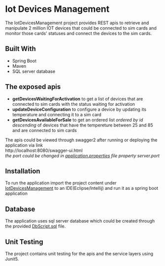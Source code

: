 # Iot Devices Management
The IotDevicesManagement project provides REST apis to retrieve and manipulate 2 million IOT devices that could be connected to sim cards and monitor those cards' statuses and connect the devices to the sim cards.

## Built With
- Spring Boot
- Maven
- SQL server database

## The exposed apis
- **getDevicesWaitingForActivation** to get a list of devices that are connected to sim cards with the status waiting for activation
- **updateDeviceConfiguration** to configure a device by updating its temperature and connecting it to a sim card
- **getDevicesAvailableForSale** to get an ordered list *ordered by id descending* of devices that have the tempereture between 25 and 85 and are connected to sim cards

The apis could be viewed through swagger2 after running or deploying the application via link  
http://localhost:8080/swagger-ui.html  
     *the port could be changed in [application.properties](IotDevicesManagement/src/main/resources/application.properties) file property server.port*

## Installation
To run the application import the project content under [IotDevicesManagement](IotDevicesManagement) to an IDE(Eclipse/Intellij) and run it as a spring boot application

## Database
The application uses sql server database which could be created through the provided [DbScript.sql](DbScript.sql) file.

## Unit Testing   
The project contains unit testing for the apis and the service layers using Junit5.

